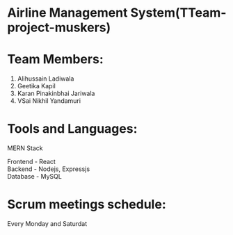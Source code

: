 # Airline Management System(TTeam-project-muskers)

# Team Members:
1. Alihussain Ladiwala
2. Geetika Kapil
3. Karan Pinakinbhai Jariwala
4. VSai Nikhil Yandamuri

# Tools and Languages:
MERN Stack<br/>

Frontend - React<br/>
Backend - Nodejs, Expressjs<br/>
Database - MySQL<br/>


# Scrum meetings schedule:
Every  Monday and Saturdat










